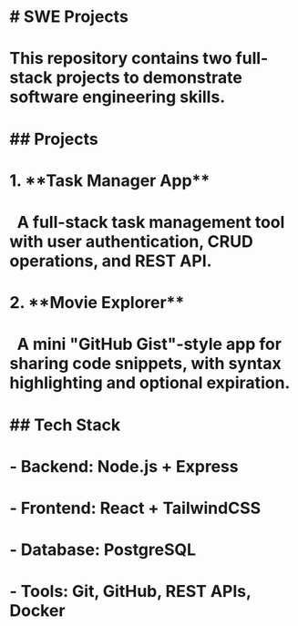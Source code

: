 # \# SWE Projects  

# 

# This repository contains two full-stack projects to demonstrate software engineering skills.  

# 

# \## Projects  

# 

# 1\. \*\*Task Manager App\*\*  

# &nbsp;  A full-stack task management tool with user authentication, CRUD operations, and REST API.  

# 

# 2\. \*\*Movie Explorer\*\*  

# &nbsp;  A mini "GitHub Gist"-style app for sharing code snippets, with syntax highlighting and optional expiration. 

# 

# \## Tech Stack  

# \- Backend: Node.js + Express  

# \- Frontend: React + TailwindCSS  

# \- Database: PostgreSQL  

# \- Tools: Git, GitHub, REST APIs, Docker

